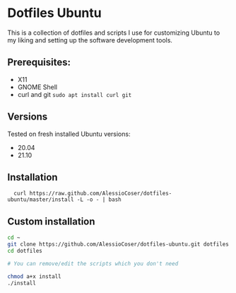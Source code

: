 # Dotfiles Ubuntu
This is a collection of dotfiles and scripts I use for customizing Ubuntu to my liking and setting up the software development tools.

## Prerequisites:
- X11
- GNOME Shell
- curl and git `sudo apt install curl git`

## Versions
Tested on fresh installed Ubuntu versions:
- 20.04
- 21.10

## Installation
```
  curl https://raw.github.com/AlessioCoser/dotfiles-ubuntu/master/install -L -o - | bash
```

## Custom installation
```sh
cd ~
git clone https://github.com/AlessioCoser/dotfiles-ubuntu.git dotfiles
cd dotfiles

# You can remove/edit the scripts which you don't need

chmod a+x install
./install
```
